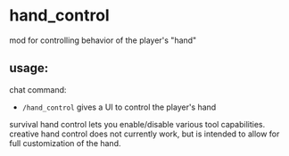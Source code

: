 # hand_control

mod for controlling behavior of the player's "hand"

## usage:

chat command:

* `/hand_control`
  gives a UI to control the player's hand

survival hand control lets you enable/disable various tool capabilities. creative hand control does not currently work,
but is intended to allow for full customization of the hand. 
